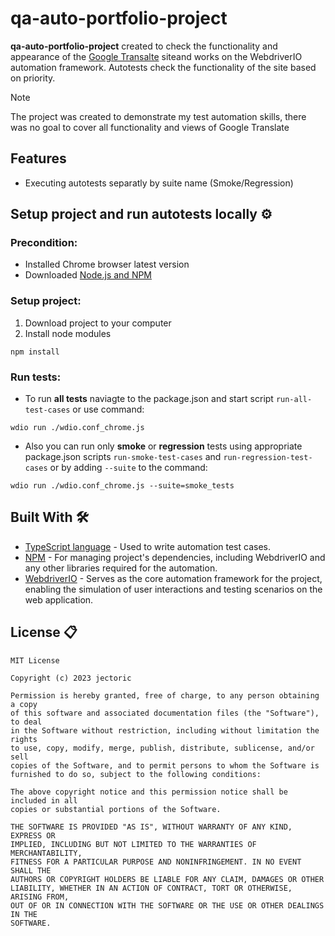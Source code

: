 # qa-auto-portfolio-project

**qa-auto-portfolio-project** created to check the functionality and appearance of the [Google Transalte](https://translate.google.com/) siteand works on the WebdriverIO automation framework. Autotests check the functionality of the site based on priority. <!--In addition to functional tests, there are also non-functional tests for checking appearance by comparing screenshots (UI Regression Tests)-->

> [!NOTE]
> The project was created to demonstrate my test automation skills, there was no goal to cover all functionality and views of Google Translate

## Features 
- Executing autotests separatly by suite name (Smoke/Regression<!-- /UI Comparison-->)
<!-- - UI Comparison autotests that allows to compare current view with predefined scrennshot 
ADD UI COMPARISON PHOTO
- Remote autotests run on CircleCI -->

## Setup project and run autotests locally ⚙️
### Precondition:
- Installed Chrome browser latest version
- Downloaded [Node.js and NPM](https://radixweb.com/blog/installing-npm-and-nodejs-on-windows-and-mac)

### Setup project:
1. Download project to your computer
2. Install node modules
```
npm install
```

### Run tests:
- To run **all tests** naviagte to the package.json and start script `run-all-test-cases` or use command:
```
wdio run ./wdio.conf_chrome.js
```

- Also you can run only **smoke** or **regression** tests using appropriate package.json scripts `run-smoke-test-cases` and `run-regression-test-cases` or by adding `--suite` to the command:
```
wdio run ./wdio.conf_chrome.js --suite=smoke_tests
```
<!-- ADD UI REGRESSION LATER -->

## Built With 🛠
- [TypeScript language](https://www.typescriptlang.org/) - Used to write automation test cases.
- [NPM](https://www.npmjs.com/) - For managing project's dependencies, including WebdriverIO and any other libraries required for the automation.
- [WebdriverIO](https://webdriver.io/uk/) - Serves as the core automation framework for the project, enabling the simulation of user interactions and testing scenarios on the web application.
<!-- - [Pixelmatch library](https://github.com/mapbox/pixelmatch) - is utilized for visual regression testing. It allows to compare screenshots of your app UI, detecting any unexpected visual differences. -->

## License 📋

```
MIT License

Copyright (c) 2023 jectoric

Permission is hereby granted, free of charge, to any person obtaining a copy
of this software and associated documentation files (the "Software"), to deal
in the Software without restriction, including without limitation the rights
to use, copy, modify, merge, publish, distribute, sublicense, and/or sell
copies of the Software, and to permit persons to whom the Software is
furnished to do so, subject to the following conditions:

The above copyright notice and this permission notice shall be included in all
copies or substantial portions of the Software.

THE SOFTWARE IS PROVIDED "AS IS", WITHOUT WARRANTY OF ANY KIND, EXPRESS OR
IMPLIED, INCLUDING BUT NOT LIMITED TO THE WARRANTIES OF MERCHANTABILITY,
FITNESS FOR A PARTICULAR PURPOSE AND NONINFRINGEMENT. IN NO EVENT SHALL THE
AUTHORS OR COPYRIGHT HOLDERS BE LIABLE FOR ANY CLAIM, DAMAGES OR OTHER
LIABILITY, WHETHER IN AN ACTION OF CONTRACT, TORT OR OTHERWISE, ARISING FROM,
OUT OF OR IN CONNECTION WITH THE SOFTWARE OR THE USE OR OTHER DEALINGS IN THE
SOFTWARE.
```